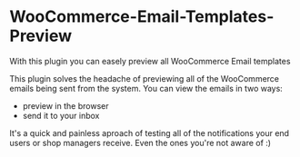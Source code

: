 # WooCommerce-Email-Templates-Preview
With this plugin you can easely preview all WooCommerce Email templates

This plugin solves the headache of previewing all of the WooCommerce emails being sent from the system. You can view the emails in two ways:

 - preview in the browser
 - send it to your inbox
 
 It's a quick and painless aproach of testing all of the notifications your end users or shop managers receive. Even the ones you're not aware of :)
